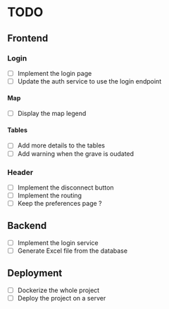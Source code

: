 # TODO

## Frontend

### Login

- [ ] Implement the login page
- [ ] Update the auth service to use the login endpoint

#### Map

- [ ] Display the map legend

#### Tables

- [ ] Add more details to the tables
- [ ] Add warning when the grave is oudated

### Header

- [ ] Implement the disconnect button
- [ ] Implement the routing
- [ ] Keep the preferences page ?

## Backend

- [ ] Implement the login service
- [ ] Generate Excel file from the database

## Deployment

- [ ] Dockerize the whole project
- [ ] Deploy the project on a server
